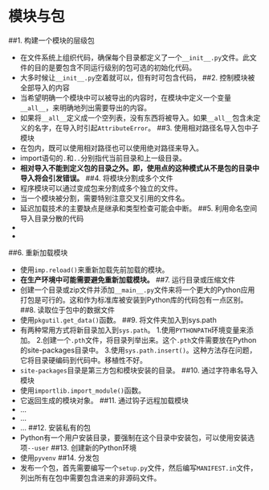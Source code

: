 # 模块与包
##1. 构建一个模块的层级包
- 在文件系统上组织代码，确保每个目录都定义了一个`__init__.py`文件。此文件的目的是要包含不同运行级别的包可选的初始化代码。
- 大多时候让`__init__.py`空着就可以，但有时可包含代码，
##2. 控制模块被全部导入的内容
- 当希望明确一个模块中可以被导出的内容时，在模块中定义一个变量`__all__`，来明确地列出需要导出的内容。
- 如果将`__all__`定义成一个空列表，没有东西将被导入。如果`__all__`包含未定义的名字，在导入时引起`AttributeError`。
##3. 使用相对路径名导入包中子模块
- 在包内，既可以使用相对路径也可以使用绝对路径来导入。
- import语句的`.`和`..`分别指代当前目录和上一级目录。
- **相对导入不能到定义包的目录之外。即，使用点的这种模式从不是包的目录中导入将会引发错误。**
##4. 将模块分割成多个文件
- 程序模块可以通过变成包来分割成多个独立的文件。
- 当一个模块被分割，需要特别注意交叉引用的文件名。
- 延迟加载技术的主要缺点是继承和类型检查可能会中断。
##5. 利用命名空间导入目录分散的代码
- 
-
##6. 重新加载模块
- 使用`imp.reload()`来重新加载先前加载的模块。
- **在生产环境中可能需要避免重新加载模块。**
##7. 运行目录或压缩文件
- 创建一个目录或zip文件并添加`__main__.py`文件来将一个更大的Python应用打包是可行的。这和作为标准库被安装到Python库的代码包有一点区别。
##8. 读取位于包中的数据文件
- 使用`pkgutil.get_data()`函数。
##9. 将文件夹加入到sys.path
- 有两种常用方式将新目录加入到`sys.path`。
1.使用`PYTHONPATH`环境变量来添加。
2.创建一个`.pth`文件，将目录列举出来。这个`.pth`文件需要放在Python的site-packages目录中。
3.使用`sys.path.insert()`。这种方法存在问题，它将目录硬编码到代码中。移植性不好。
- `site-packages`目录是第三方包和模块安装的目录。
##10. 通过字符串名导入模块
- 使用`importlib.import_module()`函数。
- 它返回生成的模块对象。
##11. 通过钩子远程加载模块
- ...
- ...
- ...
##12. 安装私有的包
- Python有一个用户安装目录，要强制在这个目录中安装包，可以使用安装选项`--user`
##13. 创建新的Python环境
- 使用`pyvenv`
##14. 分发包
- 发布一个包，首先需要编写一个`setup.py`文件，然后编写`MANIFEST.in`文件，列出所有在包中需要包含进来的非源码文件。
